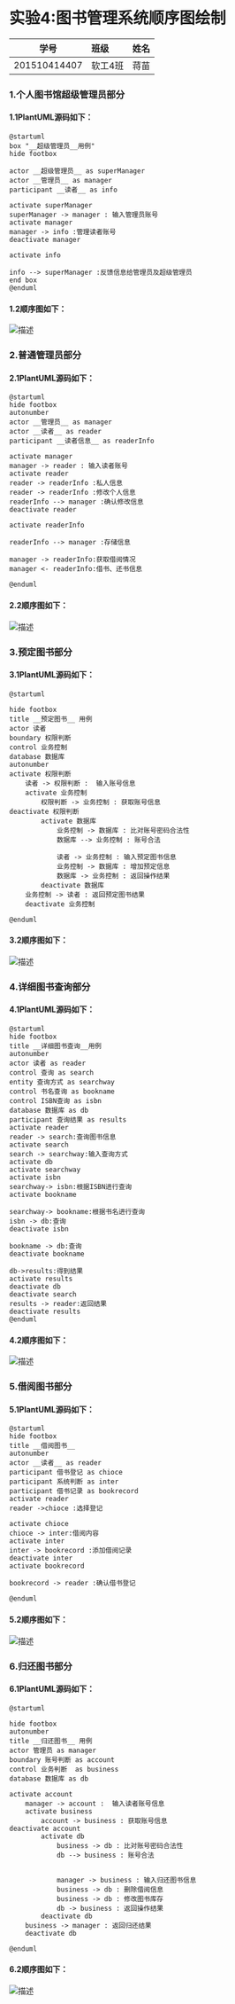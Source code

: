 # 实验4:图书管理系统顺序图绘制

|    学号   |       班级       |      姓名     |
|:-------:|:------------- | ----------:|
|   201510414407  |     软工4班     |   蒋苗  |

### 1.个人图书馆超级管理员部分
#### 1.1PlantUML源码如下：
````
@startuml
box "__超级管理员__用例"
hide footbox

actor __超级管理员__ as superManager
actor __管理员__ as manager
participant __读者__ as info

activate superManager
superManager -> manager : 输入管理员账号
activate manager
manager -> info :管理读者账号
deactivate manager

activate info

info --> superManager :反馈信息给管理员及超级管理员
end box
@enduml
````

#### 1.2顺序图如下：
![](jm1.png '描述')

### 2.普通管理员部分
#### 2.1PlantUML源码如下：
````
@startuml
hide footbox
autonumber
actor __管理员__ as manager
actor __读者__ as reader
participant __读者信息__ as readerInfo

activate manager
manager -> reader : 输入读者账号
activate reader
reader -> readerInfo :私人信息
reader -> readerInfo :修改个人信息
readerInfo --> manager :确认修改信息
deactivate reader

activate readerInfo

readerInfo --> manager :存储信息

manager -> readerInfo:获取借阅情况
manager <- readerInfo:借书、还书信息

@enduml
````

#### 2.2顺序图如下：
![](jm2.png '描述')

### 3.预定图书部分
#### 3.1PlantUML源码如下：
````
@startuml

hide footbox
title __预定图书__ 用例
actor 读者 
boundary 权限判断
control 业务控制
database 数据库
autonumber
activate 权限判断
	读者 -> 权限判断 :  输入账号信息
	activate 业务控制
		权限判断 -> 业务控制 : 获取账号信息
deactivate 权限判断
		activate 数据库
			业务控制 -> 数据库 : 比对账号密码合法性
			数据库 --> 业务控制 : 账号合法

			读者 -> 业务控制 : 输入预定图书信息
			业务控制 -> 数据库 : 增加预定信息
			数据库 -> 业务控制 : 返回操作结果
		deactivate 数据库
	业务控制 -> 读者 : 返回预定图书结果
	deactivate 业务控制

@enduml
````

#### 3.2顺序图如下：
![](jm3.png '描述')

### 4.详细图书查询部分
#### 4.1PlantUML源码如下：
````
@startuml
hide footbox
title __详细图书查询__用例
autonumber
actor 读者 as reader
control 查询 as search
entity 查询方式 as searchway
control 书名查询 as bookname
control ISBN查询 as isbn
database 数据库 as db
participant 查询结果 as results
activate reader
reader -> search:查询图书信息
activate search
search -> searchway:输入查询方式
activate db
activate searchway
activate isbn
searchway-> isbn:根据ISBN进行查询
activate bookname

searchway-> bookname:根据书名进行查询
isbn -> db:查询
deactivate isbn

bookname -> db:查询
deactivate bookname

db->results:得到结果
activate results
deactivate db
deactivate search
results -> reader:返回结果
deactivate results
@enduml
````

#### 4.2顺序图如下：
![](jm4.png '描述')

### 5.借阅图书部分
#### 5.1PlantUML源码如下：
````
@startuml
hide footbox
title __借阅图书__
autonumber
actor __读者__ as reader
participant 借书登记 as chioce
participant 系统判断 as inter
participant 借书记录 as bookrecord
activate reader
reader ->chioce :选择登记

activate chioce
chioce -> inter:借阅内容
activate inter
inter -> bookrecord :添加借阅记录
deactivate inter
activate bookrecord

bookrecord -> reader :确认借书登记

@enduml
````

#### 5.2顺序图如下：
![](jm5.png '描述')

### 6.归还图书部分
#### 6.1PlantUML源码如下：
````
@startuml

hide footbox
autonumber
title __归还图书__ 用例
actor 管理员 as manager
boundary 账号判断 as account
control 业务判断  as business
database 数据库 as db

activate account
	manager -> account :  输入读者账号信息
	activate business
		account -> business : 获取账号信息
deactivate account
		activate db
			business -> db : 比对账号密码合法性
			db --> business : 账号合法


			manager -> business : 输入归还图书信息
			business -> db : 删除借阅信息
			business -> db : 修改图书库存
			db -> business : 返回操作结果
		deactivate db
	business -> manager : 返回归还结果
	deactivate db
	
@enduml
````

#### 6.2顺序图如下：
![](jm6.png '描述')

